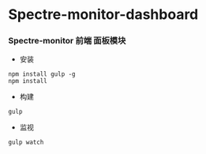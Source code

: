 # Spectre-monitor-dashboard
### Spectre-monitor 前端 面板模块

* 安装

```shell
npm install gulp -g
npm install
```

* 构建

```shell
gulp
```

* 监视

```shell
gulp watch
```
